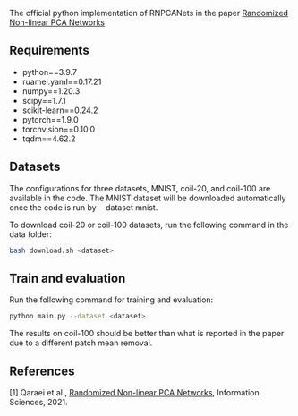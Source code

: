 The official python implementation of RNPCANets in the paper [Randomized Non-linear PCA Networks](https://www.sciencedirect.com/science/article/pii/S0020025520307635)

## Requirements

* python==3.9.7
* ruamel.yaml==0.17.21
* numpy==1.20.3
* scipy==1.7.1
* scikit-learn==0.24.2
* pytorch==1.9.0
* torchvision==0.10.0
* tqdm==4.62.2

## Datasets

The configurations for three datasets, MNIST, coil-20, and coil-100 are available in the code.
The MNIST dataset will be downloaded automatically once the code is run by --dataset mnist.

To download coil-20 or coil-100 datasets, run the following command in the data folder:
```bash
bash download.sh <dataset>
```

## Train and evaluation

Run the following command for training and evaluation:
```bash
python main.py --dataset <dataset>
```
The results on coil-100 should be better than what is reported in the paper due to a different patch mean removal.

## References
[1] Qaraei et al., [Randomized Non-linear PCA Networks](https://www.sciencedirect.com/science/article/pii/S0020025520307635), Information Sciences, 2021.
